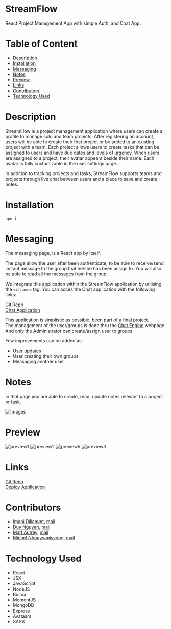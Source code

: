 # StreamFlow
React Project Management App with simple Auth, and Chat App.

# Table of Content
- [Description](#description)
- [Installation](#installation)
- [Messaging](#messaging)
- [Notes](#notes)
- [Preview](#preview)
- [Links](#links)
- [Contributors](#contributors)
- [Technology Used](#tech)

<a name="description">

# Description
StreamFlow is a project management application where users can create a profile to manage solo and team projects. After registering an account, users will be able to create their first project or be added to an existing project with a team. Each project allows users to create tasks that can be assigned to users and have due dates and levels of urgency. When users are assigned to a project, their avatar appears beside their name. Each avatar is fully customizable in the user settings page.

In addition to tracking projects and tasks, StreamFlow supports teams and projects through live chat between users and a place to save and create notes.

<a name="installation">

# Installation
```
npm i
```

<a name="messaging">

# Messaging
The messaging page, is a React app by itself.

The page allow the user after been authenticate, to be able to receive/send instant message to the group that he/she has been assign to. You will also be able to read all the messages from the group.

We integrate this application within the StreamFlow application by utilising the ```<iframe>``` tag.
You can acces the Chat application with the following links:  

[Git Repo](https://github.com/nhounhou/chat-app)  
[Chat Application](https://chat-app-unc.netlify.app/)

This application is simplistic as possible, been part of a final project.  
The management of the user/groups is done thru the [Chat Engine](https://chatengine.io/) webpage. And only the Administrator can create/assign user to groups.  

Few improvements can be added as:
- User updates
- User creating their own groups
- Messaging another user

<a name="notes">

# Notes
In that page you are able to create, read, update notes relevant to a project or task.
	
![images](https://i.imgur.com/FBECvJC.png)
	
<a name="preview">
	
# Preview
	
![preview1](https://i.imgur.com/kq31zOi.png)
![preview2](https://i.imgur.com/lpCjglg.png)
![preview5](https://i.imgur.com/P7lk5si.png)
![preview3](https://i.imgur.com/LWP9u78.png)

<a name="links">

# Links
[Git Repo](https://github.com/mautrey17/streamflow)  
[Deploy Application](https://streamflowteam4.herokuapp.com/)

<a name="contributors">

# Contributors
- [Imani Dillahunt](https://github.com/imanid-code), [mail](mailto:imanidillahunt@gmail.com)
- [Duy Nguyen](https://github.com/LinosM), [mail](mailto:NguyenDuy768@gmail.com)
- [Matt Autrey](https://github.com/mautrey17), [mail](mailto:mautrey17@gmail.com)
- [Michel Nhouyvanisvong](https://github.com/nhounhou), [mail](mailto:mnhounhou@gmail.com)

<a name="tech">
	
# Technology Used
	
- React
- JSX
- JavaScript
- NodeJS
- Bulma
- MomentJS
- MongoDB
- Express
- Avataars
- SASS
